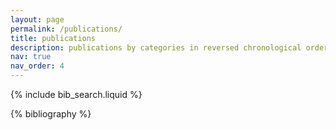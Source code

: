 ```yaml
---
layout: page
permalink: /publications/
title: publications
description: publications by categories in reversed chronological order. generated by jekyll-scholar.
nav: true
nav_order: 4
---
```


<!-- _pages/publications.md -->

<!-- Bibsearch Feature -->

{% include bib_search.liquid %}

<div class="publications">

{% bibliography %}

</div>